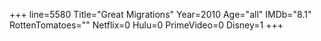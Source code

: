 +++
line=5580
Title="Great Migrations"
Year=2010
Age="all"
IMDb="8.1"
RottenTomatoes=""
Netflix=0
Hulu=0
PrimeVideo=0
Disney=1
+++

